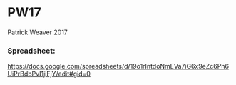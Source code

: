 # PW17

Patrick Weaver
2017


### Spreadsheet:
https://docs.google.com/spreadsheets/d/19o1rIntdoNmEVa7iG6x9eZc6Ph6UiPrBdbPvI1jiFjY/edit#gid=0